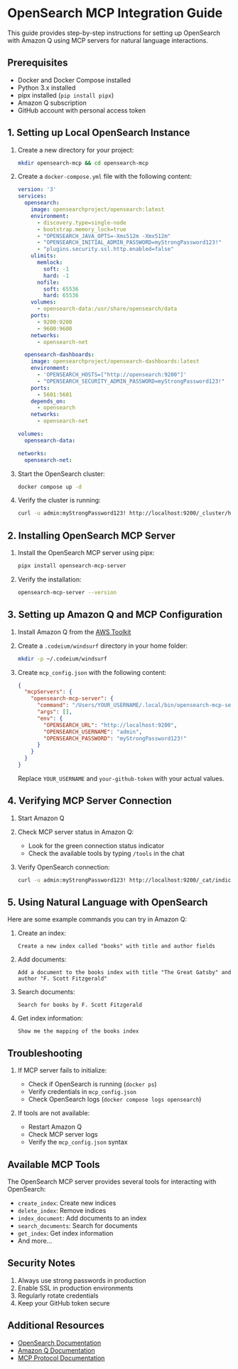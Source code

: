 # OpenSearch MCP Integration Guide

This guide provides step-by-step instructions for setting up OpenSearch with Amazon Q using MCP servers for natural language interactions.

## Prerequisites

- Docker and Docker Compose installed
- Python 3.x installed
- pipx installed (`pip install pipx`)
- Amazon Q subscription
- GitHub account with personal access token

## 1. Setting up Local OpenSearch Instance

1. Create a new directory for your project:
   ```bash
   mkdir opensearch-mcp && cd opensearch-mcp
   ```

2. Create a `docker-compose.yml` file with the following content:
   ```yaml
   version: '3'
   services:
     opensearch:
       image: opensearchproject/opensearch:latest
       environment:
         - discovery.type=single-node
         - bootstrap.memory_lock=true
         - "OPENSEARCH_JAVA_OPTS=-Xms512m -Xmx512m"
         - "OPENSEARCH_INITIAL_ADMIN_PASSWORD=myStrongPassword123!"
         - "plugins.security.ssl.http.enabled=false"
       ulimits:
         memlock:
           soft: -1
           hard: -1
         nofile:
           soft: 65536
           hard: 65536
       volumes:
         - opensearch-data:/usr/share/opensearch/data
       ports:
         - 9200:9200
         - 9600:9600
       networks:
         - opensearch-net

     opensearch-dashboards:
       image: opensearchproject/opensearch-dashboards:latest
       environment:
         - 'OPENSEARCH_HOSTS=["http://opensearch:9200"]'
         - "OPENSEARCH_SECURITY_ADMIN_PASSWORD=myStrongPassword123!"
       ports:
         - 5601:5601
       depends_on:
         - opensearch
       networks:
         - opensearch-net

   volumes:
     opensearch-data:

   networks:
     opensearch-net:
   ```

3. Start the OpenSearch cluster:
   ```bash
   docker compose up -d
   ```

4. Verify the cluster is running:
   ```bash
   curl -u admin:myStrongPassword123! http://localhost:9200/_cluster/health
   ```

## 2. Installing OpenSearch MCP Server

1. Install the OpenSearch MCP server using pipx:
   ```bash
   pipx install opensearch-mcp-server
   ```

2. Verify the installation:
   ```bash
   opensearch-mcp-server --version
   ```

## 3. Setting up Amazon Q and MCP Configuration

1. Install Amazon Q from the [AWS Toolkit](https://aws.amazon.com/amazon-q/)

2. Create a `.codeium/windsurf` directory in your home folder:
   ```bash
   mkdir -p ~/.codeium/windsurf
   ```

3. Create `mcp_config.json` with the following content:
   ```json
   {
     "mcpServers": {
       "opensearch-mcp-server": {
         "command": "/Users/YOUR_USERNAME/.local/bin/opensearch-mcp-server",
         "args": [],
         "env": {
           "OPENSEARCH_URL": "http://localhost:9200",
           "OPENSEARCH_USERNAME": "admin",
           "OPENSEARCH_PASSWORD": "myStrongPassword123!"
         }
       }
     }
   }
   ```

   Replace `YOUR_USERNAME` and `your-github-token` with your actual values.

## 4. Verifying MCP Server Connection

1. Start Amazon Q

2. Check MCP server status in Amazon Q:
   - Look for the green connection status indicator
   - Check the available tools by typing `/tools` in the chat

3. Verify OpenSearch connection:
   ```bash
   curl -u admin:myStrongPassword123! http://localhost:9200/_cat/indices
   ```

## 5. Using Natural Language with OpenSearch

Here are some example commands you can try in Amazon Q:

1. Create an index:
   ```
   Create a new index called "books" with title and author fields
   ```

2. Add documents:
   ```
   Add a document to the books index with title "The Great Gatsby" and author "F. Scott Fitzgerald"
   ```

3. Search documents:
   ```
   Search for books by F. Scott Fitzgerald
   ```

4. Get index information:
   ```
   Show me the mapping of the books index
   ```

## Troubleshooting

1. If MCP server fails to initialize:
   - Check if OpenSearch is running (`docker ps`)
   - Verify credentials in `mcp_config.json`
   - Check OpenSearch logs (`docker compose logs opensearch`)

2. If tools are not available:
   - Restart Amazon Q
   - Check MCP server logs
   - Verify the `mcp_config.json` syntax

## Available MCP Tools

The OpenSearch MCP server provides several tools for interacting with OpenSearch:

- `create_index`: Create new indices
- `delete_index`: Remove indices
- `index_document`: Add documents to an index
- `search_documents`: Search for documents
- `get_index`: Get index information
- And more...

## Security Notes

1. Always use strong passwords in production
2. Enable SSL in production environments
3. Regularly rotate credentials
4. Keep your GitHub token secure

## Additional Resources

- [OpenSearch Documentation](https://opensearch.org/docs/latest/)
- [Amazon Q Documentation](https://docs.aws.amazon.com/amazonq/)
- [MCP Protocol Documentation](https://github.com/aws/model-context-protocol)
